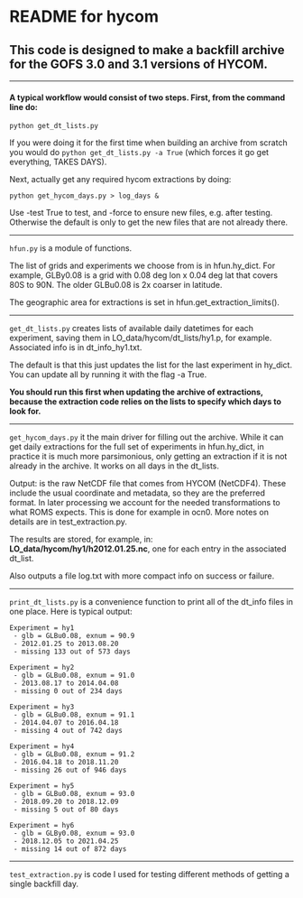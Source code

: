 # README for hycom

## This code is designed to make a backfill archive for the GOFS 3.0 and 3.1 versions of HYCOM.

---

#### A typical workflow would consist of two steps.  First, from the command line do:

```
python get_dt_lists.py
```

If you were doing it for the first time when building an archive from scratch you would do
`python get_dt_lists.py -a True` (which forces it go get everything, TAKES DAYS).

Next, actually get any required hycom extractions by doing:

```
python get_hycom_days.py > log_days &
```

Use -test True to test, and -force to ensure new files, e.g. after testing. Otherwise the default is only to get the new files that are not already there.

---

`hfun.py` is a module of functions.

The list of grids and experiments we choose from is in hfun.hy_dict.  For example, GLBy0.08 is a grid with 0.08 deg lon x 0.04 deg lat that covers 80S to 90N.  The older GLBu0.08 is 2x coarser in latitude.

The geographic area for extractions is set in hfun.get_extraction_limits().

---

`get_dt_lists.py` creates lists of available daily datetimes for each experiment, saving them in LO_data/hycom/dt_lists/hy1.p, for example.  Associated info is in dt_info_hy1.txt.

The default is that this just updates the list for the last experiment in hy_dict.  You can update all by running it with the flag -a True.

**You should run this first when updating the archive of extractions, because the extraction code relies on the lists to specify which days to look for.**

---

`get_hycom_days.py` it the main driver for filling out the archive.  While it can get daily extractions for the full set of experiments in hfun.hy_dict, in practice it is much more parsimonious, only getting an extraction if it is not already in the archive.  It works on all days in the dt_lists.

Output: is the raw NetCDF file that comes from HYCOM (NetCDF4).  These include the usual coordinate and metadata, so they are the preferred format.  In later processing we account for the needed transformations to what ROMS expects.  This is done for example in ocn0.  More notes on details are in test_extraction.py.

The results are stored, for example, in: **LO_data/hycom/hy1/h2012.01.25.nc**, one for each entry in the associated dt_list.

Also outputs a file log.txt with more compact info on success or failure.

---

`print_dt_lists.py` is a convenience function to print all of the dt_info files in one place.  Here is typical output:

```
Experiment = hy1
 - glb = GLBu0.08, exnum = 90.9
 - 2012.01.25 to 2013.08.20
 - missing 133 out of 573 days

Experiment = hy2
 - glb = GLBu0.08, exnum = 91.0
 - 2013.08.17 to 2014.04.08
 - missing 0 out of 234 days

Experiment = hy3
 - glb = GLBu0.08, exnum = 91.1
 - 2014.04.07 to 2016.04.18
 - missing 4 out of 742 days

Experiment = hy4
 - glb = GLBu0.08, exnum = 91.2
 - 2016.04.18 to 2018.11.20
 - missing 26 out of 946 days

Experiment = hy5
 - glb = GLBu0.08, exnum = 93.0
 - 2018.09.20 to 2018.12.09
 - missing 5 out of 80 days

Experiment = hy6
 - glb = GLBy0.08, exnum = 93.0
 - 2018.12.05 to 2021.04.25
 - missing 14 out of 872 days
```

---

`test_extraction.py` is code I used for testing different methods of getting a single backfill day.
